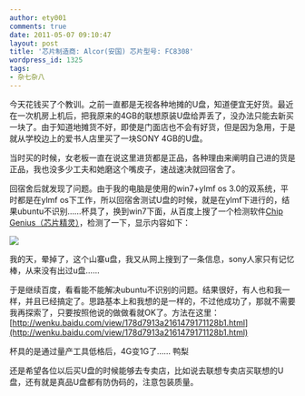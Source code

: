 ```yaml
---
author: ety001
comments: true
date: 2011-05-07 09:10:47
layout: post
title: '芯片制造商: Alcor(安国) 芯片型号: FC8308'
wordpress_id: 1325
tags:
- 杂七杂八
---
```


今天花钱买了个教训。之前一直都是无视各种地摊的U盘，知道便宜无好货。最近在一次机房上机后，把我原来的4GB的联想原装U盘给弄丢了，没办法只能去新买一块了。由于知道地摊货不好，即使是门面店也不会有好货，但是因为急用，于是就从学校边上的爱书人店里买了一块SONY 4GB的U盘。

当时买的时候，女老板一直在说这里进货都是正品，各种理由来阐明自己进的货是正品，我也没多少工夫和她磨这个嘴皮子，速战速决就回宿舍了。

回宿舍后就发现了问题。由于我的电脑是使用的win7+ylmf os 3.0的双系统，平时都是在ylmf os下工作，所以回宿舍测试U盘的时候，就是在ylmf下进行的，结果ubuntu不识别……杯具了，换到win7下面，从百度上搜了一个检测软件[Chip Genius（芯片精灵）](http://www.mydigit.cn/chipgenius.htm)，检测了一下，显示内容如下：

![](/upload/2011/05/xinpianjingling-400x316.jpg)

我的天，晕掉了，这个山寨u盘，我又从网上搜到了一条信息，sony人家只有记忆棒，从来没有出过u盘……

于是继续百度，看看能不能解决ubuntu不识别的问题。结果很好，有人也和我一样，并且已经搞定了。思路基本上和我想的是一样的，不过他成功了，那就不需要我再探索了，只要按照他说的做做看就OK了。方法在这里：[http://wenku.baidu.com/view/178d7913a2161479171128b1.html](http://wenku.baidu.com/view/178d7913a2161479171128b1.html)

杯具的是通过量产工具低格后，4G变1G了…… 鸭梨

还是希望各位以后买U盘的时候能够去专卖店，比如说去联想专卖店买联想的U盘，还有就是真品U盘都有防伪码的，注意包装质量。

